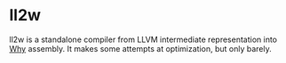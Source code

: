 # ll2w

ll2w is a standalone compiler from LLVM intermediate representation into [Why](https://github.com/heimskr/why) assembly.
It makes some attempts at optimization, but only barely.
